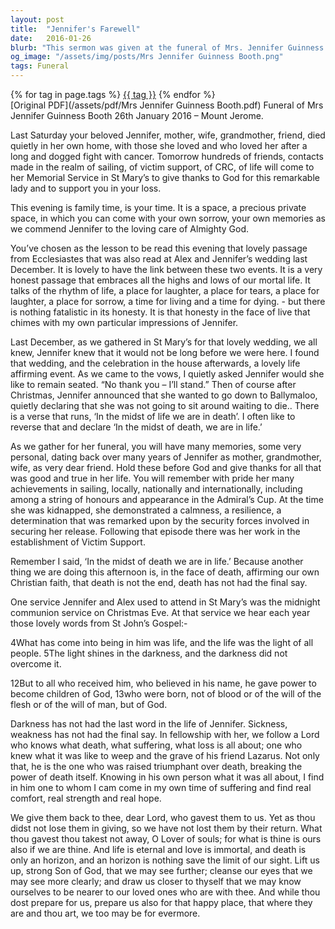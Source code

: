 ```yaml
---
layout: post
title:  "Jennifer's Farewell"
date:   2016-01-26
blurb: "This sermon was given at the funeral of Mrs. Jennifer Guinness Booth, a beloved mother, wife, grandmother, and friend. Jennifer was remembered for her resilience, determination, and achievements, including her work in the establishment of Victim Support. The sermon emphasizes the Christian belief that death is not the end, and that in the face of death, we affirm life."
og_image: "/assets/img/posts/Mrs Jennifer Guinness Booth.png"
tags: Funeral
---    
```

<div class="tag-pills">
    {% for tag in page.tags %}
    <a href="{{ site.baseurl }}/tag/{{ tag | slugify }}" class="tag-pill">{{ tag }}</a>
    {% endfor %}
</div>
[Original PDF](/assets/pdf/Mrs Jennifer Guinness Booth.pdf)
Funeral of Mrs Jennifer Guinness Booth
26th January 2016 – Mount Jerome.

Last Saturday your beloved Jennifer, mother, wife, grandmother, friend, died quietly in her own home, with those she loved and who loved her after a long and dogged fight with cancer. Tomorrow hundreds of friends, contacts made in the realm of sailing, of victim support, of CRC, of life will come to her Memorial Service in St Mary’s to give thanks to God for this remarkable lady and to support you in your loss.

This evening is family time, is your time. It is a space, a precious private space, in which you can come with your own sorrow, your own memories as we commend Jennifer to the loving care of Almighty God.

You’ve chosen as the lesson to be read this evening that lovely passage from Ecclesiastes that was also read at Alex and Jennifer’s wedding last December. It is lovely to have the link between these two events. It is a very honest passage that embraces all the highs and lows of our mortal life. It talks of the rhythm of life, a place for laughter, a place for tears, a place for laughter, a place for sorrow, a time for living and a time for dying. - but there is nothing fatalistic in its honesty. It is that honesty in the face of live that chimes with my own particular impressions of Jennifer.

Last December, as we gathered in St Mary’s for that lovely wedding, we all knew, Jennifer knew that it would not be long before we were here. I found that wedding, and the celebration in the house afterwards, a lovely life affirming event. As we came to the vows, I quietly asked Jennifer would she like to remain seated. “No thank you – I’ll stand.” Then of course after Christmas, Jennifer announced that she wanted to go down to Ballymaloo, quietly declaring that she was not going to sit around waiting to die.. There is a verse that runs, ‘In the midst of life we are in death’. I often like to reverse that and declare ‘In the midst of death, we are in life.’

As we gather for her funeral, you will have many memories, some very personal, dating back over many years of Jennifer as mother, grandmother, wife, as very dear friend. Hold these before God and give thanks for all that was good and true in her life. You will remember with pride her many achievements in sailing, locally, nationally and internationally, including among a string of honours and appearance in the Admiral’s Cup. At the time she was kidnapped, she demonstrated a calmness, a resilience, a determination that was remarked upon by the security forces involved in securing her release. Following that episode there was her work in the establishment of Victim Support.

Remember I said, ‘In the midst of death we are in life.’ Because another thing we are doing this afternoon is, in the face of death, affirming our own Christian faith, that death is not the end, death has not had the final say.

One service Jennifer and Alex used to attend in St Mary’s was the midnight communion service on Christmas Eve. At that service we hear each year those lovely words from St John’s Gospel:-

4What has come into being in him was life, and the life was the light of all people. 5The light shines in the darkness, and the darkness did not overcome it.

12But to all who received him, who believed in his name, he gave power to become children of God, 13who were born, not of blood or of the will of the flesh or of the will of man, but of God.

Darkness has not had the last word in the life of Jennifer. Sickness, weakness has not had the final say. In fellowship with her, we follow a Lord who knows what death, what suffering, what loss is all about; one who knew what it was like to weep and the grave of his friend Lazarus. Not only that, he is the one who was raised triumphant over death, breaking the power of death itself. Knowing in his own person what it was all about, I find in him one to whom I cam come in my own time of suffering and find real comfort, real strength and real hope.

We give them back to thee, dear Lord, who gavest them to us. Yet as thou didst not lose them in giving, so we have not lost them by their return. What thou gavest thou takest not away, O Lover of souls; for what is thine is ours also if we are thine. And life is eternal and love is immortal, and death is only an horizon, and an horizon is nothing save the limit of our sight. Lift us up, strong Son of God, that we may see further; cleanse our eyes that we may see more clearly; and draw us closer to thyself that we may know ourselves to be nearer to our loved ones who are with thee. And while thou dost prepare for us, prepare us also for that happy place, that where they are and thou art, we too may be for evermore.
